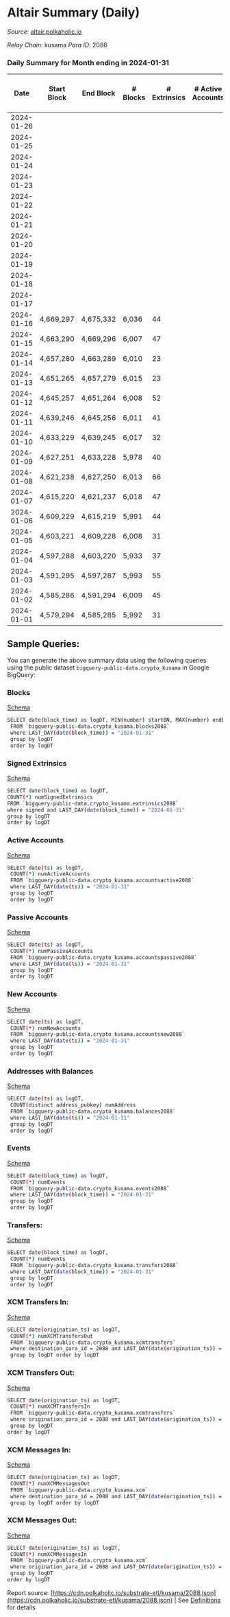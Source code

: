 # Altair Summary (Daily)

_Source_: [altair.polkaholic.io](https://altair.polkaholic.io)

*Relay Chain*: kusama
*Para ID*: 2088



### Daily Summary for Month ending in 2024-01-31


| Date    | Start Block | End Block | # Blocks | # Extrinsics | # Active Accounts | # Passive Accounts | # New Accounts | # Addresses | # Events  | # Transfers ($USD) | # XCM Transfers In ($USD) | # XCM Transfers Out ($USD) | # XCM In | # XCM Out | Issues |
|---------|-------------|-----------|----------|--------------|-------------------|--------------------|----------------|-------------|-----------|--------------------|---------------------------|----------------------------|----------|-----------|--------|
| 2024-01-26 |  |  |  |  |  |  |  |  |  |   |   |   |  |  |  |
| 2024-01-25 |  |  |  |  |  |  |  | 30,005 |  |   |   |   |  |  |  |
| 2024-01-24 |  |  |  |  |  |  |  | 30,003 |  |   |   |   |  |  |  |
| 2024-01-23 |  |  |  |  |  |  |  | 30,000 |  |   |   |   |  |  |  |
| 2024-01-22 |  |  |  |  |  |  |  | 29,999 |  |   |   |   |  |  |  |
| 2024-01-21 |  |  |  |  |  |  |  | 29,995 |  |   |   |   |  |  |  |
| 2024-01-20 |  |  |  |  |  |  |  | 29,991 |  |   |   |   |  |  |  |
| 2024-01-19 |  |  |  |  |  |  |  | 29,986 |  |   |   |   |  |  |  |
| 2024-01-18 |  |  |  |  |  |  |  | 29,982 |  |   |   |   |  |  |  |
| 2024-01-17 |  |  |  |  |  |  |  | 29,979 |  |   |   |   |  |  |  |
| 2024-01-16 | 4,669,297 | 4,675,332 | 6,036 | 44 |  |  |  | 29,977 | 12,459 | 28 ($11,120.67) |   |   |  |  |  |
| 2024-01-15 | 4,663,290 | 4,669,296 | 6,007 | 47 |  |  |  | 29,973 | 12,450 | 21 ($601.91) |   | 3 ($23.05) | 2 | 3 |  |
| 2024-01-14 | 4,657,280 | 4,663,289 | 6,010 | 23 |  |  |  | 29,970 | 12,248 | 13 ($660.99) |   | 2  | 2 | 2 |  |
| 2024-01-13 | 4,651,265 | 4,657,279 | 6,015 | 23 |  |  |  | 29,967 | 12,253 | 18 ($1,359.42) |   | 2  |  | 1 |  |
| 2024-01-12 | 4,645,257 | 4,651,264 | 6,008 | 52 |  |  |  | 29,966 | 12,478 | 30 ($711.45) |   | 2  |  | 2 |  |
| 2024-01-11 | 4,639,246 | 4,645,256 | 6,011 | 41 |  |  |  | 29,967 | 12,384 | 23 ($721.58) |   |   |  |  |  |
| 2024-01-10 | 4,633,229 | 4,639,245 | 6,017 | 32 |  |  |  | 29,961 | 12,346 | 24 ($966.19) |   | 4 ($87.08) | 4 | 3 |  |
| 2024-01-09 | 4,627,251 | 4,633,228 | 5,978 | 40 |  |  |  | 29,963 | 12,310 | 19 ($4,512.18) |   | 2  |  | 1 |  |
| 2024-01-08 | 4,621,238 | 4,627,250 | 6,013 | 66 |  |  |  | 29,959 | 12,604 | 42 ($3,034.32) |   |   |  |  |  |
| 2024-01-07 | 4,615,220 | 4,621,237 | 6,018 | 47 |  |  |  | 29,951 | 12,459 | 27 ($1,418.27) |   | 2  |  | 2 |  |
| 2024-01-06 | 4,609,229 | 4,615,219 | 5,991 | 44 |  |  |  | 29,947 | 12,365 | 26 ($1,013.79) |   | 2  |  | 1 |  |
| 2024-01-05 | 4,603,221 | 4,609,228 | 6,008 | 31 |  |  |  | 29,944 | 12,318 | 18 ($1,252.74) |   |   |  |  |  |
| 2024-01-04 | 4,597,288 | 4,603,220 | 5,933 | 37 |  |  |  | 29,937 | 12,372 | 21 ($6,312.31) |   |   | 1 |  |  |
| 2024-01-03 | 4,591,295 | 4,597,287 | 5,993 | 55 |  |  |  | 29,937 | 12,474 | 31 ($4,454.59) |   | 5  | 2 | 5 |  |
| 2024-01-02 | 4,585,286 | 4,591,294 | 6,009 | 45 |  |  |  | 29,932 | 12,442 | 35 ($3,929.82) |   | 1  | 1 |  |  |
| 2024-01-01 | 4,579,294 | 4,585,285 | 5,992 | 31 |  |  |  | 29,941 | 12,269 | 23 ($1,086.18) |   | 3  |  | 4 |  |

## Sample Queries:
You can generate the above summary data using the following queries using the public dataset `bigquery-public-data.crypto_kusama` in Google BigQuery:


### Blocks 

[Schema](https://github.com/colorfulnotion/substrate-etl/blob/main/schema/blocks.json)

```bash
SELECT date(block_time) as logDT, MIN(number) startBN, MAX(number) endBN, COUNT(*) numBlocks 
 FROM `bigquery-public-data.crypto_kusama.blocks2088`  
 where LAST_DAY(date(block_time)) = "2024-01-31" 
 group by logDT 
 order by logDT
```

### Signed Extrinsics 

[Schema](https://github.com/colorfulnotion/substrate-etl/blob/main/schema/extrinsics.json)

```bash
SELECT date(block_time) as logDT, 
COUNT(*) numSignedExtrinsics 
FROM `bigquery-public-data.crypto_kusama.extrinsics2088`  
where signed and LAST_DAY(date(block_time)) = "2024-01-31" 
group by logDT 
order by logDT
```

### Active Accounts 

[Schema](https://github.com/colorfulnotion/substrate-etl/blob/main/schema/accountsactive.json)

```bash
SELECT date(ts) as logDT, 
 COUNT(*) numActiveAccounts 
 FROM `bigquery-public-data.crypto_kusama.accountsactive2088` 
 where LAST_DAY(date(ts)) = "2024-01-31" 
 group by logDT 
 order by logDT
```

### Passive Accounts 

[Schema](https://github.com/colorfulnotion/substrate-etl/blob/main/schema/accountspassive.json)

```bash
SELECT date(ts) as logDT, 
 COUNT(*) numPassiveAccounts 
 FROM `bigquery-public-data.crypto_kusama.accountspassive2088` 
 where LAST_DAY(date(ts)) = "2024-01-31" 
 group by logDT 
 order by logDT
```

### New Accounts 

[Schema](https://github.com/colorfulnotion/substrate-etl/blob/main/schema/accountsnew.json)

```bash
SELECT date(ts) as logDT, 
 COUNT(*) numNewAccounts 
 FROM `bigquery-public-data.crypto_kusama.accountsnew2088` 
 where LAST_DAY(date(ts)) = "2024-01-31" 
 group by logDT
 order by logDT
```

### Addresses with Balances 

[Schema](https://github.com/colorfulnotion/substrate-etl/blob/main/schema/balances.json)

```bash
SELECT date(ts) as logDT,
 COUNT(distinct address_pubkey) numAddress 
 FROM `bigquery-public-data.crypto_kusama.balances2088` 
 where LAST_DAY(date(ts)) = "2024-01-31" 
 group by logDT 
 order by logDT
```

### Events 

[Schema](https://github.com/colorfulnotion/substrate-etl/blob/main/schema/events.json)

```bash
SELECT date(block_time) as logDT, 
 COUNT(*) numEvents 
 FROM `bigquery-public-data.crypto_kusama.events2088` 
 where LAST_DAY(date(block_time)) = "2024-01-31" 
 group by logDT 
 order by logDT
```

### Transfers:

[Schema](https://github.com/colorfulnotion/substrate-etl/blob/main/schema/transfers.json)

```bash
SELECT date(block_time) as logDT, 
 COUNT(*) numEvents 
 FROM `bigquery-public-data.crypto_kusama.transfers2088` 
 where LAST_DAY(date(block_time)) = "2024-01-31" 
 group by logDT 
 order by logDT
```

### XCM Transfers In: 

[Schema](https://github.com/colorfulnotion/substrate-etl/blob/main/schema/xcmtransfers.json)

```bash
SELECT date(origination_ts) as logDT, 
 COUNT(*) numXCMTransfersOut 
 FROM `bigquery-public-data.crypto_kusama.xcmtransfers` 
 where destination_para_id = 2088 and LAST_DAY(date(origination_ts)) = "2024-01-31" 
 group by logDT order by logDT
```

### XCM Transfers Out: 

[Schema](https://github.com/colorfulnotion/substrate-etl/blob/main/schema/xcmtransfers.json)

```bash
SELECT date(origination_ts) as logDT, 
 COUNT(*) numXCMTransfersIn 
 FROM `bigquery-public-data.crypto_kusama.xcmtransfers` 
 where origination_para_id = 2088 and LAST_DAY(date(origination_ts)) = "2024-01-31" 
 group by logDT 
order by logDT
```

### XCM Messages In: 

[Schema](https://github.com/colorfulnotion/substrate-etl/blob/main/schema/xcm.json)

```bash
SELECT date(origination_ts) as logDT, 
 COUNT(*) numXCMMessagesOut 
 FROM `bigquery-public-data.crypto_kusama.xcm` 
 where destination_para_id = 2088 and LAST_DAY(date(origination_ts)) = "2024-01-31" 
 group by logDT order by logDT
```

### XCM Messages Out: 

[Schema](https://github.com/colorfulnotion/substrate-etl/blob/main/schema/xcm.json)

```bash
SELECT date(origination_ts) as logDT, 
 COUNT(*) numXCMMessagesIn 
 FROM `bigquery-public-data.crypto_kusama.xcm` 
 where origination_para_id = 2088 and LAST_DAY(date(origination_ts)) = "2024-01-31" 
 group by logDT 
order by logDT
```


Report source: [https://cdn.polkaholic.io/substrate-etl/kusama/2088.json](https://cdn.polkaholic.io/substrate-etl/kusama/2088.json) | See [Definitions](/DEFINITIONS.md) for details
